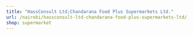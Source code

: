 ```yaml
---
title: "HassConsult Ltd;Chandarana Food Plus Supermarkets Ltd."
url: /nairobi/hassconsult-ltd-chandarana-food-plus-supermarkets-ltd/
shop: supermarket
---
```

